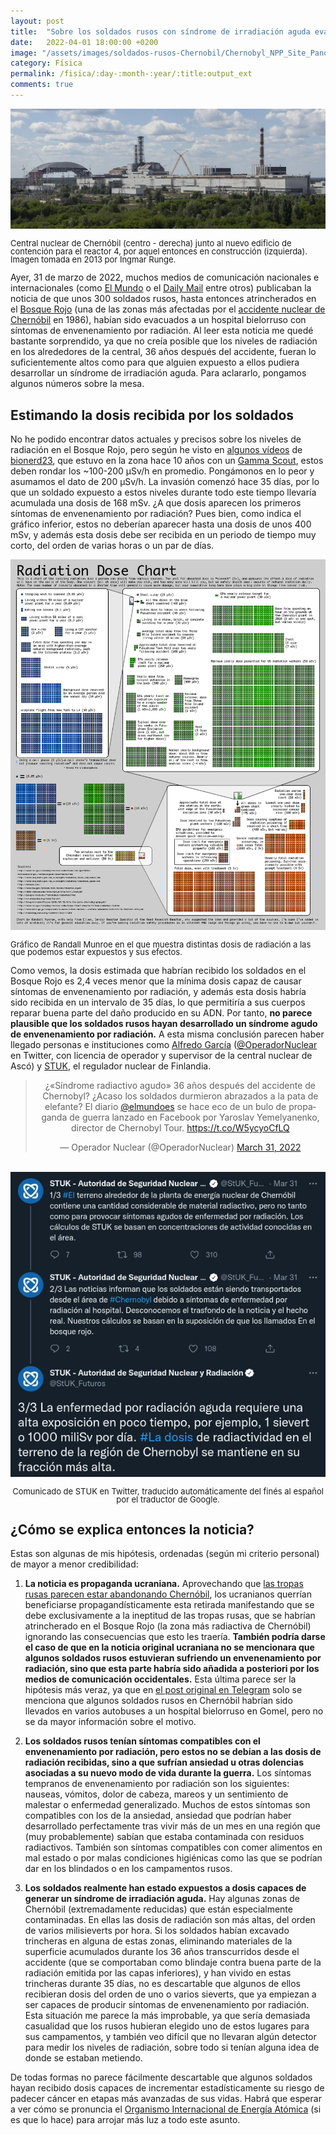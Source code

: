 ```yaml
---
layout: post
title:  "Sobre los soldados rusos con síndrome de irradiación aguda evacuados de Chernóbil"
date:   2022-04-01 18:00:00 +0200
image: "/assets/images/soldados-rusos-Chernobil/Chernobyl_NPP_Site_Panorama_with_NSC_Construction_-_June_2013.jpg"
category: Física
permalink: /fisica/:day-:month-:year/:title:output_ext
comments: true
---
```

<center><img src="/assets/images/soldados-rusos-Chernobil/Chernobyl_NPP_Site_Panorama_with_NSC_Construction_-_June_2013.jpg" /></center>
 <p style="line-height:0.9"> <font size="-1">Central nuclear de Chernóbil (centro - derecha) junto al nuevo edificio de contención para el reactor 4, por aquel entonces en construcción (izquierda). Imagen tomada en 2013 por Ingmar Runge.</font></p>

Ayer, 31 de marzo de 2022, muchos medios de comunicación nacionales e internacionales (como [El Mundo](https://www.elmundo.es/internacional/2022/03/31/6245513bfc6c83bd608b4572.html) o el [Daily Mail](https://www.dailymail.co.uk/news/article-10671373/Chernobyl-disaster-fears-Norway-tells-citizens-dust-Cold-War-bunkers.html) entre otros) publicaban la noticia de que unos 300 soldados rusos, hasta entonces atrincherados en el [Bosque Rojo](https://es.wikipedia.org/wiki/Bosque_Rojo) (una de las zonas más afectadas por el [accidente nuclear de Chernóbil](https://es.wikipedia.org/wiki/Accidente_de_Chern%C3%B3bil) en 1986), habían sido evacuados a un hospital bielorruso con síntomas de envenenamiento por radiación. Al leer esta noticia me quedé bastante sorprendido, ya que no creía posible que los niveles de radiación en los alrededores de la central, 36 años después del accidente, fueran lo suficientemente altos como para que alguien expuesto a ellos pudiera desarrollar un síndrome de irradiación aguda. Para aclararlo, pongamos algunos números sobre la mesa.

## Estimando la dosis recibida por los soldados

No he podido encontrar datos actuales y precisos sobre los niveles de radiación en el Bosque Rojo, pero según he visto en [algunos vídeos](https://www.youtube.com/watch?v=eFwPuVbZcHk) de [bionerd23](https://www.youtube.com/channel/UC966ccV08PVAmZRhcC0SU8Q), que estuvo en la zona hace 10 años con un [Gamma Scout](https://www.gamma-scout.com/en/), estos deben rondar los ~100-200 μSv/h en promedio. Pongámonos en lo peor y asumamos el dato de 200 μSv/h. La invasión comenzó hace 35 días, por lo que un soldado expuesto a estos niveles durante todo este tiempo llevaría acumulada una dosis de 168 mSv. ¿A que dosis aparecen los primeros síntomas de envenenamiento por radiación? Pues bien, como indica el gráfico inferior, estos no deberían aparecer hasta una dosis de unos 400 mSv, y además esta dosis debe ser recibida en un periodo de tiempo muy corto, del orden de varias horas o un par de días.

<center><img src="/assets/images/soldados-rusos-Chernobil/Radiation_Dose_Chart_by_Xkcd.png" /></center>
 <p style="line-height:0.9"> <font size="-1">Gráfico de Randall Munroe en el que muestra distintas dosis de radiación a las que podemos estar expuestos y sus efectos.</font></p>

 Como vemos, la dosis estimada que habrían recibido los soldados en el Bosque Rojo es 2,4 veces menor que la mínima dosis capaz de causar síntomas de envenenamiento por radiación, y además esta dosis habría sido recibida en un intervalo de 35 días, lo que permitiría a sus cuerpos reparar buena parte del daño producido en su ADN. Por tanto, **no parece plausible que los soldados rusos hayan desarrollado un síndrome agudo de envenenamiento por radiación.** A esta misma conclusión parecen haber llegado personas e instituciones como [Alfredo García](https://twitter.com/OperadorNuclear/status/1509572555056766993) ([@OperadorNuclear](https://twitter.com/OperadorNuclear) en Twitter, con licencia de operador y supervisor de la central nuclear de Ascó) y [STUK](https://twitter.com/stuk_fi/status/1509523161024503819?s=21&t=QKmHmOzYqNnLvzwxAAQJeg), el regulador nuclear de Finlandia.

 <center><blockquote class="twitter-tweet"><p lang="es" dir="ltr">¿«Síndrome radiactivo agudo» 36 años después del accidente de Chernobyl? ¿Acaso los soldados durmieron abrazados a la pata de elefante? El diario <a href="https://twitter.com/elmundoes?ref_src=twsrc%5Etfw">@elmundoes</a> se hace eco de un bulo de propaganda de guerra lanzado en Facebook por Yaroslav Yemelyanenko, director de Chernobyl Tour. <a href="https://t.co/W5ycyoCfLQ">https://t.co/W5ycyoCfLQ</a></p>&mdash; Operador Nuclear (@OperadorNuclear) <a href="https://twitter.com/OperadorNuclear/status/1509572555056766993?ref_src=twsrc%5Etfw">March 31, 2022</a></blockquote> <script async src="https://platform.twitter.com/widgets.js" charset="utf-8"></script></center>

<br> 

<center><img src="/assets/images/soldados-rusos-Chernobil/STUK-tweets.png" /></center>
 <center><p style="line-height:0.9"> <font size="-1">Comunicado de STUK en Twitter, traducido automáticamente del finés al español por el traductor de Google.</font></p></center>


## ¿Cómo se explica entonces la noticia? 
Estas son algunas de mis hipótesis, ordenadas (según mi criterio personal) de mayor a menor credibilidad:

1. **La noticia es propaganda ucraniana.** Aprovechando que [las tropas rusas parecen estar abandonando Chernóbil](https://cnnespanol.cnn.com/2022/03/31/tropas-rusas-retirado-chernobyl-operador-nuclear-ucraniano-trax/), los ucranianos querrían beneficiarse propagandísticamente esta retirada manifestando que se debe exclusivamente a la ineptitud de las tropas rusas, que se habrían atrincherado en el Bosque Rojo (la zona más radiactiva de Chernóbil) ignorando las consecuencias que esto les traería. **También podría darse el caso de que en la noticia original ucraniana no se mencionara que algunos soldados rusos estuvieran sufriendo un envenenamiento por radiación, sino que esta parte habría sido añadida a posteriori por los medios de comunicación occidentales.** Esta última parece ser la hipótesis más veraz, ya que en [el post original en Telegram](https://t.me/Hajun_BY/3429) solo se menciona que algunos soldados rusos en Chernóbil habrían sido llevados en varios autobuses a un hospital bielorruso en Gomel, pero no se da mayor información sobre el motivo.

2. **Los soldados rusos tenían síntomas compatibles con el envenenamiento por radiación, pero estos no se debían a las dosis de radiación recibidas, sino a que sufrían ansiedad u otras dolencias asociadas a su nuevo modo de vida durante la guerra.** Los síntomas tempranos de envenenamiento por radiación son los siguientes: nauseas, vómitos, dolor de cabeza, mareos y un sentimiento de malestar o enfermedad generalizado. Muchos de estos síntomas son compatibles con los de la ansiedad, ansiedad que podrían haber desarrollado perfectamente tras vivir más de un mes en una región que (muy probablemente) sabían que estaba contaminada con residuos radiactivos. También son síntomas compatibles con comer alimentos en mal estado o por malas condiciones higiénicas como las que se podrían dar en los blindados o en los campamentos rusos.

3. **Los soldados realmente han estado expuestos a dosis capaces de generar un síndrome de irradiación aguda.** Hay algunas zonas de Chernóbil (extremadamente reducidas) que están especialmente contaminadas. En ellas las dosis de radiación son más altas, del orden de varios milisieverts por hora. Si los soldados habían excavado trincheras en alguna de estas zonas, eliminando materiales de la superficie acumulados durante los 36 años transcurridos desde el accidente (que se comportaban como blindaje contra buena parte de la radiación emitida por las capas inferiores), y han vivido en estas trincheras durante 35 días, no es descartable que algunos de ellos recibieran dosis del orden de uno o varios sieverts, que ya empiezan a ser capaces de producir síntomas de envenenamiento por radiación. Esta situación me parece la más improbable, ya que sería demasiada casualidad que los rusos hubieran elegido uno de estos lugares para sus campamentos, y también veo difícil que no llevaran algún detector para medir los niveles de radiación, sobre todo si tenían alguna idea de donde se estaban metiendo.

De todas formas no parece fácilmente descartable que algunos soldados hayan recibido dosis capaces de incrementar estadísticamente su riesgo de padecer cáncer en etapas más avanzadas de sus vidas. Habrá que esperar a ver cómo se pronuncia el [Organismo Internacional de Energía Atómica](https://www.iaea.org/es) (si es que lo hace) para arrojar más luz a todo este asunto.
